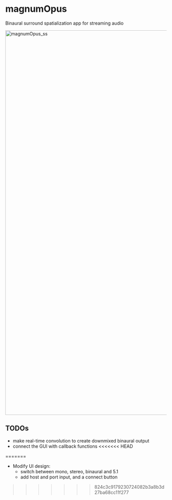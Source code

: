 # magnumOpus
Binaural surround spatialization app for streaming audio



<img width="1200" alt="magnumOpus_ss" src="https://user-images.githubusercontent.com/62677644/144144375-5668028c-d47a-4773-ba65-f7e465806aa8.png">


## TODOs
- make real-time convolution to create downmixed binaural output
- connect the GUI with callback functions
<<<<<<< HEAD

=======
- Modify UI design:
  - switch between mono, stereo, binaural and 5.1
  - add host and port input, and a connect button
>>>>>>> 824c3c9179230724082b3a8b3d27ba68cc11f277
